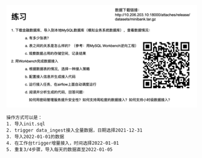 
![img.png](img.png)

```
操作方式可以是：
1. 导入init.sql
2. trigger data_ingest接入全量数据，日期选择2021-12-31
3. 导入2022-01-01的数据
4. 在工作台trigger增量接入，时间选择2022-01-01
5. 重复3/4步骤，导入每天的数据直至2022-01-05
```